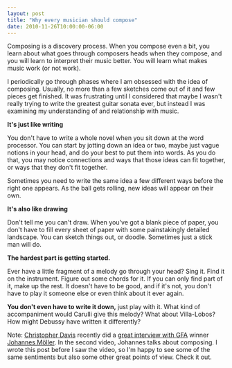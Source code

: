 ```yaml
---
layout: post
title: "Why every musician should compose"
date: 2010-11-26T10:00:00-06:00
---
```


<span class="f"><cite></cite></span>Composing is a discovery process. When you compose even a bit, you learn about what goes through composers heads when they compose, and you will learn to interpret their music better. You will learn what makes music work (or not work). 

I periodically go through phases where I am obsessed with the idea of composing. Usually, no more than a few sketches come out of it and few pieces get finished. It was frustrating until I considered that maybe I wasn't really trying to write the greatest guitar sonata ever, but instead I was examining my understanding of and relationship with music. 

**It's just like writing**

You don't have to write a whole novel when you sit down at the word processor. You can start by jotting down an idea or two, maybe just vague notions in your head, and do your best to put them into words. As you do that, you may notice connections and ways that those ideas can fit together, or ways that they don't fit together.

Sometimes you need to write the same idea a few different ways before the right one appears. As the ball gets rolling, new ideas will appear on their own.

**It's also like drawing**

Don't tell me you can't draw. When you've got a blank piece of paper, you don't have to fill every sheet of paper with some painstakingly detailed landscape. You can sketch things out, or doodle. Sometimes just a stick man will do. 

**The hardest part is getting started.**

Ever have a little fragment of a melody go through your head? Sing it. Find it on the instrument. Figure out some chords for it. If you can only find part of it, make up the rest. It doesn't have to be good, and if it's not, you don't have to play it someone else or even think about it ever again. 

**You don't even have to write it down,** just play with it. What kind of accompaniment would Carulli give this melody? What about Villa-Lobos? How might Debussy have written it differently?

Note: <a href="http://christopherguitar.net/">Christopher Davis</a> recently did a <a href="http://www.blogger.com/">great interview with GFA</a> winner <a href="http://www.johannesmoller.com/">Johannes Möller</a>. In the second video, Johannes talks about composing. I wrote this post before I saw the video, so I'm happy to see some of the same sentiments but also some other great points of view. Check it out. 

<object height="385" width="480"><param name="movie" value="http://www.youtube.com/v/TCBBQZz2wgQ?fs=1&amp;hl=en_US"></param><param name="allowFullScreen" value="true"></param><param name="allowscriptaccess" value="always"></param><embed src="http://www.youtube.com/v/TCBBQZz2wgQ?fs=1&amp;hl=en_US" type="application/x-shockwave-flash" allowscriptaccess="always" allowfullscreen="true" width="480" height="385"></embed></object>

